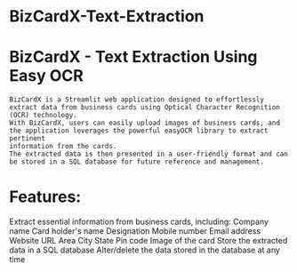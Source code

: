 # BizCardX-Text-Extraction
# BizCardX - Text Extraction Using Easy OCR
    BizCardX is a Streamlit web application designed to effortlessly extract data from business cards using Optical Character Recognition (OCR) technology. 
    With BizCardX, users can easily upload images of business cards, and the application leverages the powerful easyOCR library to extract pertinent 
    information from the cards. 
    The extracted data is then presented in a user-friendly format and can be stored in a SQL database for future reference and management.

# Features:

Extract essential information from business cards, including:
Company name
Card holder's name
Designation
Mobile number
Email address
Website URL
Area
City
State
Pin code
Image of the card
Store the extracted data in a SQL database
Alter/delete the data stored in the database at any time
